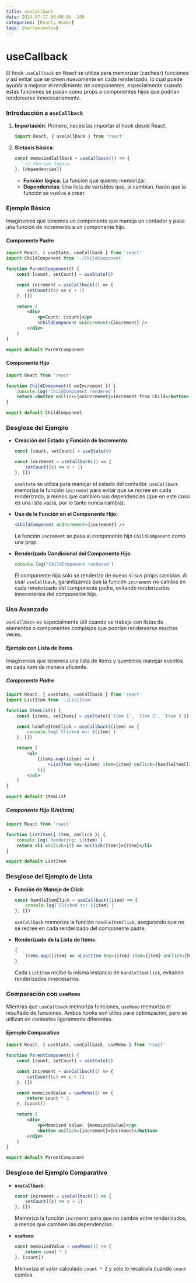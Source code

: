 ```yaml
---
title: useCallback
date: 2024-07-17 00:00:00 -100
categories: [React, Hooks]
tags: [herramientas]
---
```


# useCallback

El hook `useCallback` en React se utiliza para memorizar (cachear) funciones y así evitar que se creen nuevamente en cada renderizado, lo cual puede ayudar a mejorar el rendimiento de componentes, especialmente cuando estas funciones se pasan como props a componentes hijos que podrían renderearse innecesariamente.

### Introducción a `useCallback`

1. **Importación**: Primero, necesitas importar el hook desde React.

    ```jsx
    import React, { useCallback } from 'react'
    ```

2. **Sintaxis básica**:
    ```jsx
    const memoizedCallback = useCallback(() => {
        // Función lógica
    }, [dependencies])
    ```
    - **Función lógica**: La función que quieres memorizar.
    - **Dependencias**: Una lista de variables que, si cambian, harán que la función se vuelva a crear.

### Ejemplo Básico

Imaginemos que tenemos un componente que maneja un contador y pasa una función de incremento a un componente hijo.

#### Componente Padre

```jsx
import React, { useState, useCallback } from 'react'
import ChildComponent from './ChildComponent'

function ParentComponent() {
    const [count, setCount] = useState(0)

    const increment = useCallback(() => {
        setCount((c) => c + 1)
    }, [])

    return (
        <div>
            <p>Count: {count}</p>
            <ChildComponent onIncrement={increment} />
        </div>
    )
}

export default ParentComponent
```

#### Componente Hijo

```jsx
import React from 'react'

function ChildComponent({ onIncrement }) {
    console.log('ChildComponent rendered')
    return <button onClick={onIncrement}>Increment from Child</button>
}

export default ChildComponent
```

### Desglose del Ejemplo

-   **Creación del Estado y Función de Incremento**:

    ```jsx
    const [count, setCount] = useState(0)

    const increment = useCallback(() => {
        setCount((c) => c + 1)
    }, [])
    ```

    `useState` se utiliza para manejar el estado del contador. `useCallback` memoriza la función `increment` para evitar que se recree en cada renderizado, a menos que cambien sus dependencias (que en este caso es una lista vacía, por lo tanto nunca cambia).

-   **Uso de la Función en el Componente Hijo**:

    ```jsx
    <ChildComponent onIncrement={increment} />
    ```

    La función `increment` se pasa al componente hijo `ChildComponent` como una prop.

-   **Renderizado Condicional del Componente Hijo**:
    ```jsx
    console.log('ChildComponent rendered')
    ```
    El componente hijo solo se renderiza de nuevo si sus props cambian. Al usar `useCallback`, garantizamos que la función `increment` no cambia en cada renderizado del componente padre, evitando renderizados innecesarios del componente hijo.

### Uso Avanzado

`useCallback` es especialmente útil cuando se trabaja con listas de elementos o componentes complejos que podrían renderearse muchas veces.

#### Ejemplo con Lista de Items

Imaginemos que tenemos una lista de items y queremos manejar eventos en cada item de manera eficiente.

##### Componente Padre

```jsx
import React, { useState, useCallback } from 'react'
import ListItem from './ListItem'

function ItemList() {
    const [items, setItems] = useState(['Item 1', 'Item 2', 'Item 3'])

    const handleItemClick = useCallback((item) => {
        console.log(`Clicked on: ${item}`)
    }, [])

    return (
        <ul>
            {items.map((item) => (
                <ListItem key={item} item={item} onClick={handleItemClick} />
            ))}
        </ul>
    )
}

export default ItemList
```

##### Componente Hijo (ListItem)

```jsx
import React from 'react'

function ListItem({ item, onClick }) {
    console.log(`Rendering: ${item}`)
    return <li onClick={() => onClick(item)}>{item}</li>
}

export default ListItem
```

### Desglose del Ejemplo de Lista

-   **Función de Manejo de Click**:

    ```jsx
    const handleItemClick = useCallback((item) => {
        console.log(`Clicked on: ${item}`)
    }, [])
    ```

    `useCallback` memoriza la función `handleItemClick`, asegurando que no se recree en cada renderizado del componente padre.

-   **Renderizado de la Lista de Items**:
    ```jsx
    {
        items.map((item) => <ListItem key={item} item={item} onClick={handleItemClick} />)
    }
    ```
    Cada `ListItem` recibe la misma instancia de `handleItemClick`, evitando renderizados innecesarios.

### Comparación con `useMemo`

Mientras que `useCallback` memoriza funciones, `useMemo` memoriza el resultado de funciones. Ambos hooks son útiles para optimización, pero se utilizan en contextos ligeramente diferentes.

#### Ejemplo Comparativo

```jsx
import React, { useState, useCallback, useMemo } from 'react'

function ParentComponent() {
    const [count, setCount] = useState(0)

    const increment = useCallback(() => {
        setCount((c) => c + 1)
    }, [])

    const memoizedValue = useMemo(() => {
        return count * 2
    }, [count])

    return (
        <div>
            <p>Memoized Value: {memoizedValue}</p>
            <button onClick={increment}>Increment</button>
        </div>
    )
}

export default ParentComponent
```

### Desglose del Ejemplo Comparativo

-   **`useCallback`**:

    ```jsx
    const increment = useCallback(() => {
        setCount((c) => c + 1)
    }, [])
    ```

    Memoriza la función `increment` para que no cambie entre renderizados, a menos que cambien las dependencias.

-   **`useMemo`**:
    ```jsx
    const memoizedValue = useMemo(() => {
        return count * 2
    }, [count])
    ```
    Memoriza el valor calculado `count * 2` y solo lo recalcula cuando `count` cambia.
